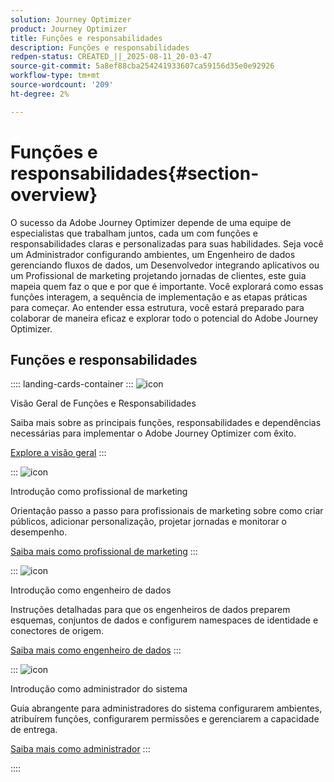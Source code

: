 ```yaml
---
solution: Journey Optimizer
product: Journey Optimizer
title: Funções e responsabilidades
description: Funções e responsabilidades
redpen-status: CREATED_||_2025-08-11_20-03-47
source-git-commit: 5a8ef88cba254241933607ca59156d35e0e92926
workflow-type: tm+mt
source-wordcount: '209'
ht-degree: 2%

---
```



# Funções e responsabilidades{#section-overview}

O sucesso da Adobe Journey Optimizer depende de uma equipe de especialistas que trabalham juntos, cada um com funções e responsabilidades claras e personalizadas para suas habilidades. Seja você um Administrador configurando ambientes, um Engenheiro de dados gerenciando fluxos de dados, um Desenvolvedor integrando aplicativos ou um Profissional de marketing projetando jornadas de clientes, este guia mapeia quem faz o que e por que é importante. Você explorará como essas funções interagem, a sequência de implementação e as etapas práticas para começar. Ao entender essa estrutura, você estará preparado para colaborar de maneira eficaz e explorar todo o potencial do Adobe Journey Optimizer.

## Funções e responsabilidades

:::: landing-cards-container
:::
![icon](https://cdn.experienceleague.adobe.com/icons/book.svg)

Visão Geral de Funções e Responsabilidades

Saiba mais sobre as principais funções, responsabilidades e dependências necessárias para implementar o Adobe Journey Optimizer com êxito.

[Explore a visão geral](../using/start/quick-start.md)
:::

:::
![icon](https://cdn.experienceleague.adobe.com/icons/bullseye.svg)

Introdução como profissional de marketing

Orientação passo a passo para profissionais de marketing sobre como criar públicos, adicionar personalização, projetar jornadas e monitorar o desempenho.

[Saiba mais como profissional de marketing](../using/start/path/marketer.md)
:::

:::
![icon](https://cdn.experienceleague.adobe.com/icons/code-branch.svg)

Introdução como engenheiro de dados

Instruções detalhadas para que os engenheiros de dados preparem esquemas, conjuntos de dados e configurem namespaces de identidade e conectores de origem.

[Saiba mais como engenheiro de dados](../using/start/path/data-engineer.md)
:::

:::
![icon](https://cdn.experienceleague.adobe.com/icons/gear.svg)

Introdução como administrador do sistema

Guia abrangente para administradores do sistema configurarem ambientes, atribuírem funções, configurarem permissões e gerenciarem a capacidade de entrega.

[Saiba mais como administrador](../using/start/path/administrator.md)
:::

::::
